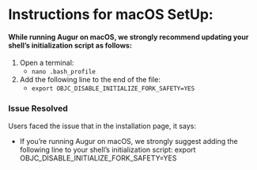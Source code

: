 # Instructions for macOS SetUp:
####  While running Augur on macOS, we strongly recommend updating your shell’s initialization script as follows:

1. Open a terminal:
   -  `nano .bash_profile`
2. Add the following line to the end of the file:
   -  `export OBJC_DISABLE_INITIALIZE_FORK_SAFETY=YES`



### Issue Resolved

Users faced the issue that in the installation page, it says:

- If you’re running Augur on macOS, we strongly suggest adding the following line to your shell’s initialization script:
export OBJC_DISABLE_INITIALIZE_FORK_SAFETY=YES 

